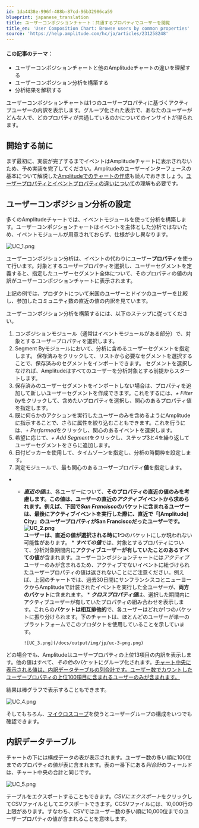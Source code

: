 ```yaml
---
id: 1da4438e-996f-488b-87cd-96b32986ca59
blueprint: japanese_translation
title: ユーザーコンポジションチャート：共通するプロパティでユーザーを閲覧
title_en: 'User Composition Chart: Browse users by common properties'
source: 'https://help.amplitude.com/hc/ja/articles/231258248'
---
```

#### この記事のテーマ：

* ユーザーコンポジションチャートと他のAmplitudeチャートの違いを理解する
* ユーザーコンポジション分析を構築する
* 分析結果を解釈する

ユーザーコンポジションチャートは1つのユーザープロパティに基づくアクティブユーザーの内訳を表示します。グループ化された表示で、あなたのユーザーがどんな人で、どのプロパティが共通しているのかについてのインサイトが得られます。

## 開始する前に

まず最初に、実装が完了するまでイベントはAmplitudeチャートに表示されないため、予め実装を完了してください。Amplitudeのユーザーインターフェースの基本について解説した[Amplitudeでのチャートの作成](/docs/get-started/helpful-definitions)も読んでおきましょう。[ユーザープロパティとイベントプロパティの違いについて](/docs/data/user-properties-and-events)の理解も必要です。

## ユーザーコンポジション分析の設定

多くのAmplitudeチャートでは、イベントモジュールを使って分析を構築します。ユーザーコンポジションチャートはイベントを主体とした分析ではないため、イベントモジュールが用意されておらず、仕様が少し異なります。

![UC_1.png](/docs/output/img/jp/uc-1-png.png)

ユーザーコンポジション分析は、イベントの代わりにユーザー**プロパティ**を使って行います。対象とするユーザープロパティを選択し、ユーザーセグメントを定義すると、指定したユーザーセグメント全体について、そのプロパティの値の内訳がユーザーコンポジションチャートに表示されます。

上記の例では、プロダクトについて米国のユーザーとドイツのユーザーを比較し、参加したコミュニティ数の直近の値の内訳を見ています。

ユーザーコンポジション分析を構築するには、以下のステップに従ってください。

1. コンポジションモジュール（通常はイベントモジュールがある部分）で、対象とするユーザープロパティを選択します。
2. Segment Byモジュールにおいて、分析に含めるユーザーセグメントを指定します。 保存済みをクリックして、リストから必要なセグメントを選択することで、保存済みのセグメントをインポートできます。 セグメントを選択しなければ、Amplitudeはすべてのユーザーを分析対象とする前提からスタートします。
3. 保存済みのユーザーセグメントをインポートしない場合は、プロパティを追加して新しいユーザーセグメントを作成できます。これをするには、*+ Filter by*をクリックして、含めたいプロパティを選択し、関心のあるプロパティ値を指定します。
4. 既に何らかのアクションを実行したユーザーのみを含めるようにAmplitudeに指示することで、さらに属性を絞り込むこともできます。これを行うには、*+ Performed*をクリックし、関心のあるイベントを選択します。
5. 希望に応じて、*+ Add Segment*をクリックし、ステップ3と4を繰り返してユーザーセグメントをさらに追加します。
6. 日付ピッカーを使用して、タイムゾーンを指定し、分析の時間枠を設定します。
7. 測定モジュールで、最も関心のあるユーザープロパティ**値**を指定します。

* * ***直近の値***は、各ユーザーについて、**そのプロパティの直近の値のみを考慮します。**この値は、ユーザーの直近の*アクティブ*イベントから求められます。例えば、下図で*San Francisco*のバケットに含まれるユーザーは、最後にアクティブイベントを実行した際に、直近で「[Amplitude] City」のユーザープロパティがSan Franciscoだったユーザーです。  
		![UC_2.png](/docs/output/img/jp/uc-2-png.png)  
		ユーザーは、直近の値が選択される時に**1つ**のバケットにしか現われない可能性があります。
		* ***すべての値***では、対象とするプロパティについて、分析対象期間内に**アクティブユーザーが有していたことのあるすべての値**が含まれます。ユーザーコンポジションチャートには*アクティブ*ユーザーのみが含まれるため、アクティブでないイベントに紐づけられたユーザープロパティの値は返されないことにご注意ください。例えば、上図のチャートでは、過去30日間にサンフランシスコとニューヨークからAmplitudeで計装されたイベントを実行した全ユーザーが、**両方のバケット**に含まれます。
		* ***クロスプロパティ値***は、選択した期間内にアクティブユーザーが有していたプロパティの組み合わせを表示します。これらの**バケットは相互排他的**で、各ユーザーはどれか1つのバケットに振り分けられます。下のチャートは、ほとんどのユーザーが単一のプラットフォームでこのプロダクトを使用していることを示しています。  
		  
		![UC_3.png](/docs/output/img/jp/uc-3-png.png)

どの場合でも、Amplitudeはユーザープロパティの上位13項目の内訳を表示します。他の値はすべて、*その他の*バケットにグループ化されます。[チャート中央に表示される値は、内訳データテーブルの列合計です。ユーザー数でカウントしたユーザープロパティの上位100項目に含まれるユーザーのみが含まれます。](/docs/analytics/charts/other-charts/other-charts-user-composition)

結果は棒グラフで表示することもできます。

![UC_4.png](/docs/output/img/jp/uc-4-png.png)

そしてもちろん、[マイクロスコープ](/docs/analytics/microscope)を使うとユーザーグループの構成をいつでも確認できます。

## 内訳データテーブル

チャートの下には構成データの表が表示されます。ユーザー数の多い順に100位までのプロパティの値が表に含まれます。表の一番下にある*列合計*のフィールドは、チャート中央の合計と同じです。

![UC_5.png](/docs/output/img/jp/uc-5-png.png)

テーブルをエクスポートすることもできます。*CSVにエクスポート*をクリックしてCSVファイルとしてエクスポートできます。CCSVファイルには、10,000行の上限があります。すなわち、CSVではユーザー数の多い順に10,000位までのユーザープロパティの値が含まれることを意味します。
